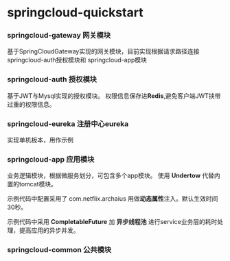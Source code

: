 # springcloud-quickstart

### springcloud-gateway 网关模块

基于SpringCloudGateway实现的网关模块，目前实现根据请求路径连接 springcloud-auth授权模块和 springcloud-app模块

### springcloud-auth 授权模块

基于JWT与Mysql实现的授权模块。
权限信息保存进**Redis**,避免客户端JWT挟带过重的权限信息。

### springcloud-eureka 注册中心eureka

实现单机板本，用作示例
### springcloud-app 应用模块

业务逻辑模块，根据微服务划分，可包含多个app模块。
使用 **Undertow** 代替内置的tomcat模块。

示例代码中配置采用了 com.netflix.archaius 用做**动态属性**注入。默认生效时间30秒。

示例代码中采用 **CompletableFuture** 加 **异步线程池** 进行service业务层的耗时处理，提高应用的异步并发。

### springcloud-common 公共模块
